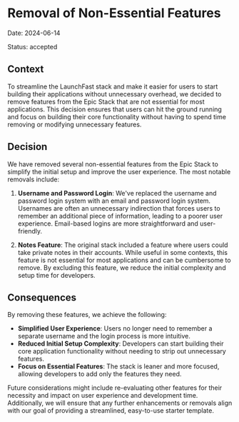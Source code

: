 # Removal of Non-Essential Features

Date: 2024-06-14

Status: accepted

## Context

To streamline the LaunchFast stack and make it easier for users to start
building their applications without unnecessary overhead, we decided to remove
features from the Epic Stack that are not essential for most applications. This
decision ensures that users can hit the ground running and focus on building
their core functionality without having to spend time removing or modifying
unnecessary features.

## Decision

We have removed several non-essential features from the Epic Stack to simplify
the initial setup and improve the user experience. The most notable removals
include:

1. **Username and Password Login**: We've replaced the username and password
   login system with an email and password login system. Usernames are often an
   unnecessary indirection that forces users to remember an additional piece of
   information, leading to a poorer user experience. Email-based logins are more
   straightforward and user-friendly.

2. **Notes Feature**: The original stack included a feature where users could
   take private notes in their accounts. While useful in some contexts, this
   feature is not essential for most applications and can be cumbersome to
   remove. By excluding this feature, we reduce the initial complexity and setup
   time for developers.

## Consequences

By removing these features, we achieve the following:

- **Simplified User Experience**: Users no longer need to remember a separate
  username and the login process is more intuitive.
- **Reduced Initial Setup Complexity**: Developers can start building their core
  application functionality without needing to strip out unnecessary features.
- **Focus on Essential Features**: The stack is leaner and more focused,
  allowing developers to add only the features they need.

Future considerations might include re-evaluating other features for their
necessity and impact on user experience and development time. Additionally, we
will ensure that any further enhancements or removals align with our goal of
providing a streamlined, easy-to-use starter template.
